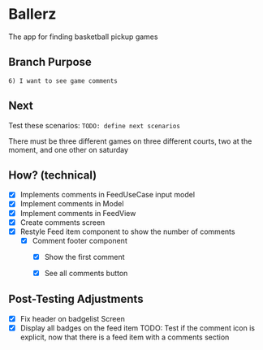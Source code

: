 # Ballerz
The app for finding basketball pickup games


## Branch Purpose
    6) I want to see game comments

## Next 
Test these scenarios:
    `TODO: define next scenarios` 
        

There must be three different games on three different courts, two at the moment, and one other on saturday


## How? (technical)
- [x] Implements comments in FeedUseCase input model
- [x] Implement comments in Model
- [x] Implement comments in FeedView
- [x] Create comments screen 
- [x] Restyle Feed item component to show the number of comments
    - [x] Comment footer component
        - [x] Show the first comment 
        - [x] See all comments button


## Post-Testing Adjustments
- [x] Fix header on badgelist Screen
- [x] Display all badges on the feed item
TODO: Test if the comment icon is explicit, now that there is a feed item with a comments section
